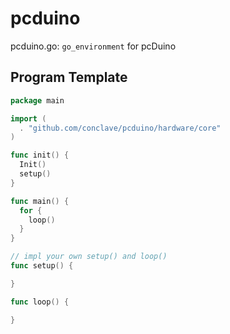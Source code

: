pcduino
=======

pcduino.go: `go_environment` for pcDuino


## Program Template

```go
package main

import (
  . "github.com/conclave/pcduino/hardware/core"
)

func init() {
  Init()
  setup()
}

func main() {
  for {
    loop()
  }
}

// impl your own setup() and loop()
func setup() {

}

func loop() {

}
```